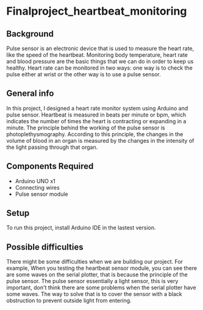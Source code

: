# Finalproject_heartbeat_monitoring

## Background
Pulse sensor is an electronic device that is used to measure the heart rate, like the speed of the heartbeat. Monitoring body temperature, heart rate and blood pressure are the basic things that we can do in order to keep us healthy. Heart rate can be monitored in two ways: one way is to check the pulse either at wrist or the other way is to use a pulse sensor.

## General info
In this project, I designed a heart rate monitor system using Arduino and pulse sensor. Heartbeat is measured in beats per minute or bpm, which indicates the number of times the heart is contracting or expanding in a minute. The principle behind the working of the pulse sensor is photoplethysmography. According to this principle, the changes in the volume of blood in an organ is measured by the changes in the intensity of the light passing through that organ. 
	
## Components Required
* Arduino UNO x1
* Connecting wires
* Pulse sensor module

## Setup
To run this project, install Arduino IDE in the lastest version.

## Possible difficulties
There might be some difficulties when we are building our project. For example, When you testing the heartbeat sensor module, you can see there are some waves on the serial plotter, that is because the principle of the pulse sensor. The pulse sensor essentially a light sensor, this is very important, don't think there are some problems when the serial plotter have some waves. The way to solve that is to cover the sensor with a black obstruction to prevent outside light from entering. 
